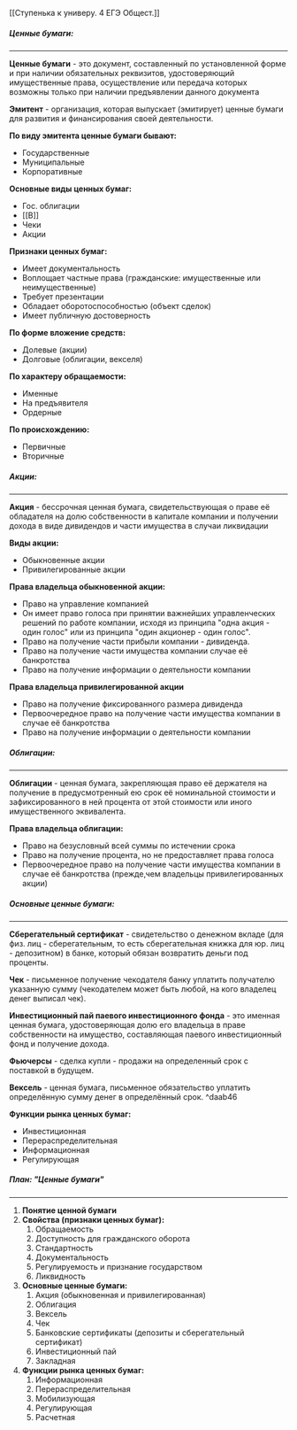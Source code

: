 [[Ступенька к универу. 4 ЕГЭ Общест.]]

##### Ценные бумаги:
---
**Ценные бумаги** - это документ, составленный по установленной форме и при наличии обязательных реквизитов, удостоверяющий имущественные права, осуществление или передача которых возможны только при наличии предъявлении данного документа

**Эмитент** - организация, которая выпускает (эмитирует) ценные бумаги для развития и финансирования своей деятельности.

**По виду эмитента ценные бумаги бывают:**
- Государственные
- Муниципальные
- Корпоративные

**Основные виды ценных бумаг:**
- Гос. облигации
- [[В]]
- Чеки
- Акции

**Признаки ценных бумаг:**
- Имеет документальность
- Воплощает частные права (гражданские: имущественные или неимущественные)
- Требует презентации
- Обладает оборотоспособностью (объект сделок)
- Имеет публичную достоверность

**По форме вложение средств:**
- Долевые (акции)
- Долговые (облигации, векселя)

**По характеру обращаемости:**
- Именные
- На предъявителя
- Ордерные

**По происхождению:**
- Первичные 
- Вторичные

##### Акции:
---
**Акция** - бессрочная ценная бумага, свидетельствующая о праве её обладателя на долю собственности в капитале компании и получении дохода в виде дивидендов и части имущества в случаи ликвидации

**Виды акции:**
- Обыкновенные акции
- Привилегированные акции

**Права владельца обыкновенной акции:**
- Право на управление компанией
- Он имеет право голоса при принятии важнейших управленческих решений по работе компании, исходя из принципа "одна акция - один голос" или из принципа "один акционер - один голос".
- Право на получение части прибыли компании - дивиденда.
- Право на получение части имущества компании случае её банкротства
- Право на получение информации о деятельности компании

 **Права владельца привилегированной акции**
 - Право на получение фиксированного размера дивиденда
 - Первоочередное право на получение части имущества компании в случае её банкротства
 - Право на получение информации о деятельности компании

##### Облигации:
---
**Облигации** - ценная бумага, закрепляющая право её держателя на получение в предусмотренный ею срок её номинальной стоимости и зафиксированного в ней процента от этой стоимости или иного имущественного эквивалента.

**Права владельца облигации:**
- Право на безусловный всей суммы по истечении срока
- Право на получение процента, но не предоставляет права голоса
- Первоочередное право на получение части имущества компании в случае её банкротства (прежде,чем владельцы привилегированных акции)

##### Основные ценные бумаги:
---
**Сберегательный сертификат** - свидетельство о денежном вкладе (для физ. лиц - сберегательным, то есть сберегательная книжка для юр. лиц - депозитном) в банке, который обязан возвратить деньги под проценты.

**Чек** - письменное получение чекодателя банку уплатить получателю указанную сумму (чекодателем может быть любой, на кого владелец денег выписал чек).

**Инвестиционный пай паевого инвестиционного фонда** - это именная ценная бумага, удостоверяющая долю его владельца в праве собственности на имущество, составляющая паевого инвестиционный фонд и получение дохода.

**Фьючерсы** -  сделка купли - продажи на определенный срок с поставкой в будущем.

**Вексель** - ценная бумага, письменное обязательство уплатить определённую сумму денег в определённый срок. ^daab46

**Функции рынка ценных бумаг:**
- Инвестиционная
- Перераспределительная
- Информационная
- Регулирующая

##### План: "Ценные бумаги"
---
1. **Понятие ценной бумаги**
2. **Свойства (признаки ценных бумаг):**
	1. Обращаемость
	2. Доступность для гражданского оборота
	3. Стандартность
	4. Документальность
	5. Регулируемость и признание государством
	6. Ликвидность
3. **Основные ценные бумаги:**
	1. Акция (обыкновенная и привилегированная)
	2. Облигация
	3. Вексель
	4. Чек
	5. Банковские сертификаты (депозиты и сберегательный сертификат)
	6. Инвестиционный пай
	7. Закладная
4. **Функции рынка ценных бумаг:**
	1. Информационная
	2. Перераспределительная
	3. Мобилизующая
	4. Регулирующая
	5. Расчетная
